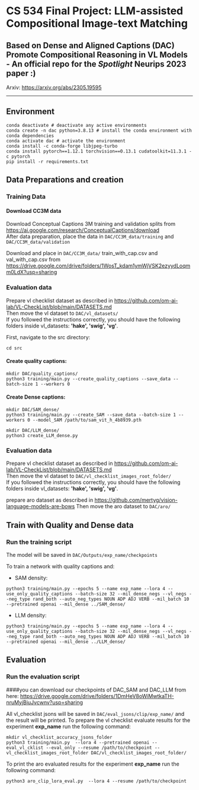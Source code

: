 # CS 534 Final Project: LLM-assisted Compositional Image-text Matching

## Based on Dense and Aligned Captions (DAC) Promote Compositional Reasoning in VL Models - An official repo for the *Spotlight* Neurips 2023 paper :) 

Arxiv: https://arxiv.org/abs/2305.19595

_______________________________

## Environment
```shell script
conda deactivate # deactivate any active environments
conda create -n dac python=3.8.13 # install the conda environment with conda dependencies
conda activate dac # activate the environment
conda install -c conda-forge libjpeg-turbo
conda install pytorch==1.12.1 torchvision==0.13.1 cudatoolkit=11.3.1 -c pytorch
pip install -r requirements.txt
```

## Data Preparations and creation 
### Training Data
#### Download CC3M data
Download Conceptual Captions 3M training and validation splits from https://ai.google.com/research/ConceptualCaptions/download  
After data preparation, place the data in `DAC/CC3M_data/training` and `DAC/CC3M_data/validation`  

Download and place in `DAC/CC3M_data/` train_with_cap.csv and val_with_cap.csv from https://drive.google.com/drive/folders/1WosT_kdam1ymWjVSK2ezyydLoqmm0LdX?usp=sharing

### Evaluation data
Prepare vl checklist dataset as described in https://github.com/om-ai-lab/VL-CheckList/blob/main/DATASETS.md  
Then move the vl dataset to `DAC/vl_datasets/`  
If you followed the instructions correctly, you should have the following folders inside vl_datasets: **'hake', 'swig', 'vg'**. 


First, navigate to the src directory:
```shell script
cd src
```

#### Create quality captions:

```shell script
mkdir DAC/quality_captions/
python3 training/main.py --create_quality_captions --save_data --batch-size 1 --workers 0
```


#### Create Dense captions:
```shell script
mkdir DAC/SAM_dense/
python3 training/main.py --create_SAM --save_data --batch-size 1 --workers 0 --model_SAM /path/to/sam_vit_h_4b8939.pth
```

```shell script
mkdir DAC/LLM_dense/
python3 create_LLM_dense.py
```

### Evaluation data
Prepare vl checklist dataset as described in https://github.com/om-ai-lab/VL-CheckList/blob/main/DATASETS.md  
Then move the vl dataset to `DAC/vl_checklist_images_root_folder/`  
If you followed the instructions correctly, you should have the following folders inside vl_datasets: **'hake', 'swig', 'vg'**. 

prepare aro dataset as described in https://github.com/mertyg/vision-language-models-are-bows
Then move the aro dataset to `DAC/aro/` 
## Train with Quality and Dense data


### Run the training script

The model will be saved in `DAC/Outputs/exp_name/checkpoints`

To train a network with quality captions and:
* SAM density:
```shell script
python3 training/main.py --epochs 5 --name exp_name --lora 4 --use_only_quality_captions --batch-size 32 --mil_dense_negs --vl_negs --neg_type rand_both --auto_neg_types NOUN ADP ADJ VERB --mil_batch 10 --pretrained openai --mil_dense ../SAM_dense/
```
* LLM density:
```shell script
python3 training/main.py --epochs 5 --name exp_name --lora 4 --use_only_quality_captions --batch-size 32 --mil_dense_negs --vl_negs --neg_type rand_both --auto_neg_types NOUN ADP ADJ VERB --mil_batch 10 --pretrained openai --mil_dense ../LLM_dense/
```

## Evaluation
### Run the evaluation script
####you can download our checkpoints of DAC_SAM and DAC_LLM from here: https://drive.google.com/drive/folders/1DmHeV8oWiMwtkaTH-nruMyjBiuJvcwnv?usp=sharing

All vl_checklist jsons will be saved in `DAC/eval_jsons/clip/exp_name/` and the result will be printed. 
To prepare the vl checklist evaluate results for the experiment **exp_name** run the following command:
```shell script
mkdir vl_checklist_accuracy_jsons_folder
python3 training/main.py  --lora 4 --pretrained openai --eval_vl_cklist --eval_only --resume /path/to/checkpoint --vl_checklist_images_root_folder DAC/vl_checklist_images_root_folder/
```

To print the aro evaluated results for the experiment **exp_name** run the following command:
```shell script
python3 aro_clip_lora_eval.py  --lora 4 --resume /path/to/checkpoint
```
